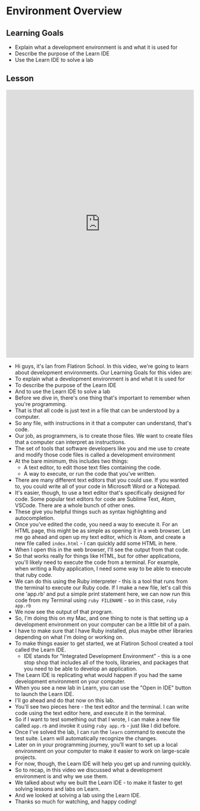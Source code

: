 # Environment Overview

## Learning Goals

+ Explain what a development environment is and what it is used for
+ Describe the purpose of the Learn IDE
+ Use the Learn IDE to solve a lab

## Lesson

<iframe width="100%" height="720" src="https://www.youtube.com/embed/-5Iz6JnsUzM?rel=0&showinfo=0" frameborder="0" allowfullscreen></iframe>

+ Hi guys, it's Ian from Flatiron School. In this video, we're going to learn about development environments. Our Learning Goals for this video are:
+ To explain what a development environment is and what it is used for
+ To describe the purpose of the Learn IDE
+ And to use the Learn IDE to solve a lab
+ Before we dive in, there's one thing that's important to remember when you're programming.
+ That is that all code is just text in a file that can be understood by a computer.
+ So any file, with instructions in it that a computer can understand, that's code.
+ Our job, as programmers, is to create those files. We want to create files that  a computer can interpret as instructions.
+ The set of tools that software developers like you and me use to create and modify those code files is called a development environment
+ At the bare minimum, this includes two things:
  + A text editor, to edit those text files containing the code.
  + A way to execute, or run the code that you've written.
+ There are many different text editors that you could use. If you wanted to, you could write all of your code in Microsoft Word or a Notepad.
+ It's easier, though, to use a text editor that's specifically designed for code. Some popular text editors for code are Sublime Text, Atom, VSCode. There are a whole bunch of other ones.
+ These give you helpful things such as syntax highlighting and autocompletion.
+ Once you've edited the code, you need a way to execute it. For an HTML page, this might be as simple as opening it in a web browser. Let me go ahead and open up my text editor, which is Atom, and create a new file called `index.html` - I can quickly add some HTML in here.
+ When I open this in the web browser, I'll see the output from that code.
+ So that works really for things like HTML, but for other applications, you'll likely need to execute the code from a terminal. For example, when writing a Ruby application, I need some way to be able to execute that ruby code.
+ We can do this using the Ruby interpreter - this is a tool that runs from the terminal to execute our Ruby code. If I make a new file, let's call this one 'app.rb' and put a simple print statement here, we can now run this code from my Terminal using `ruby FILENAME` - so in this case, `ruby app.rb`
+ We now see the output of that program.
+ So, I'm doing this on my Mac, and one thing to note is that setting up a development environment on your computer can be a little bit of a pain.
+ I have to make sure that I have Ruby installed, plus maybe other libraries depending on what I'm doing or working on.
+ To make things easier to get started, we at Flatiron School created a tool called the Learn IDE.
  + IDE stands for "Integrated Development Environment" - this is a one stop shop that includes all of the tools, libraries, and packages that you need to be able to develop an application.
+ The Learn IDE is replicating what would happen if you had the same development environment on your computer.
+ When you see a new lab in Learn, you can use the "Open in IDE" button to launch the Learn IDE.
+ I'll go ahead and do that now on this lab.
+ You'll see two pieces here - the text editor and the terminal. I can write code using the text editor here, and execute it in the terminal.
+ So if I want to test something out that I wrote, I can make a new file called `app.rb` and invoke it using `ruby app.rb` - just like I did before.
+ Once I've solved the lab, I can run the `learn` command to execute the test suite. Learn will automatically recognize the changes.
+ Later on in your programming journey, you'll want to set up a local environment on your computer to make it easier to work on large-scale projects.
+ For now, though, the Learn IDE will help you get up and running quickly.
+ So to recap, in this video we discussed what a development environment is and why we use them.
+ We talked about why we built the Learn IDE - to make it faster to get solving lessons and labs on Learn.
+ And we looked at solving a lab using the Learn IDE.
+ Thanks so much for watching, and happy coding!
